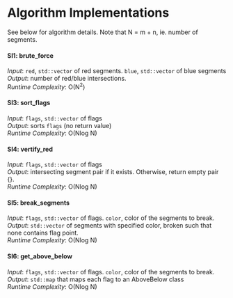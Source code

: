 # Algorithm Implementations
See below for algorithm details. Note that N = m + n, ie. number of segments. 

#### SI1: brute_force 
*Input*: `red`, `std::vector` of red segments. `blue`, `std::vector` of blue segments  
*Output*: number of red/blue intersections.  
*Runtime Complexity*: O(N<sup>2</sup>)

#### SI3: sort_flags 
*Input*: `flags`, `std::vector` of flags    
*Output*: sorts `flags` (no return value)   
*Runtime Complexity*: O(Nlog N)

#### SI4: vertify_red 
*Input*: `flags`, `std::vector` of flags  
*Output*: intersecting segment pair if it exists. Otherwise, return empty pair {}.   
*Runtime Complexity*: O(Nlog N) 

#### SI5: break_segments
*Input*: `flags`, `std::vector` of flags. `color`, color of the segments to break.  
*Output*: `std::vector` of segments with specified color, broken such that none contains flag point.    
*Runtime Complexity*: O(Nlog N)

#### SI6: get_above_below
*Input*: `flags`, `std::vector` of flags. `color`, color of the segments to break.  
*Output*: `std::map` that maps each flag to an AboveBelow class   
*Runtime Complexity*: O(Nlog N)